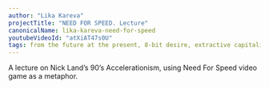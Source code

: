 ```yaml
---
author: "Lika Kareva"
projectTitle: "NEED FOR SPEED. Lecture"
canonicalName: lika-kareva-need-for-speed
youtubeVideoId: "atXiAT47s0U"
tags: from the future at the present, 8-bit desire, extractive capitalism, cyberfeminism, contingency, mother-machine, joy acceleration, extensions, self-destructing structures, speculative synthesis, htp, protocols of self-organisation
---
```

А lecture on Nick Land’s 90’s Accelerationism, using Need For Speed video game as a metaphor.
